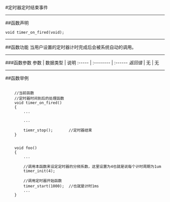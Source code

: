 #定时器定时结束事件
***
##函数声明
```
void timer_on_fired(void);
```

***
##函数功能
当用户设置的定时器计时完成后会被系统自动的调用。

***
###函数参数
参数    | 数据类型   | 说明
:----- | :-------- | :------
*返回值*  | 无    | 无

***
##函数举例

```	

	//当前函数
	//定时器时间到后的处理函数
	void timer_on_fired()
	{
		...
		
		...
		
		tiemr_stop();		//定时器结束
	}

	
	void foo()
	{
		...
	
		//调用本函数来设定定时器的分频系数，这里设置为4也就是说每个计时周期为1um
		timer_init(4);
	
		//调用定时器开始函数
		timer_start(1000);	//也就是计时1ms
		...
	}
```